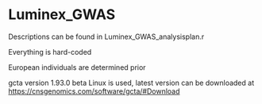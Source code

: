 # Luminex_GWAS
Descriptions can be found in Luminex_GWAS_analysisplan.r

Everything is hard-coded

European individuals are determined prior

gcta version 1.93.0 beta Linux is used, latest version can be downloaded at https://cnsgenomics.com/software/gcta/#Download
